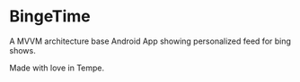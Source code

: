# BingeTime
A MVVM architecture base Android App showing personalized feed for bing shows. 

Made with love in Tempe.
